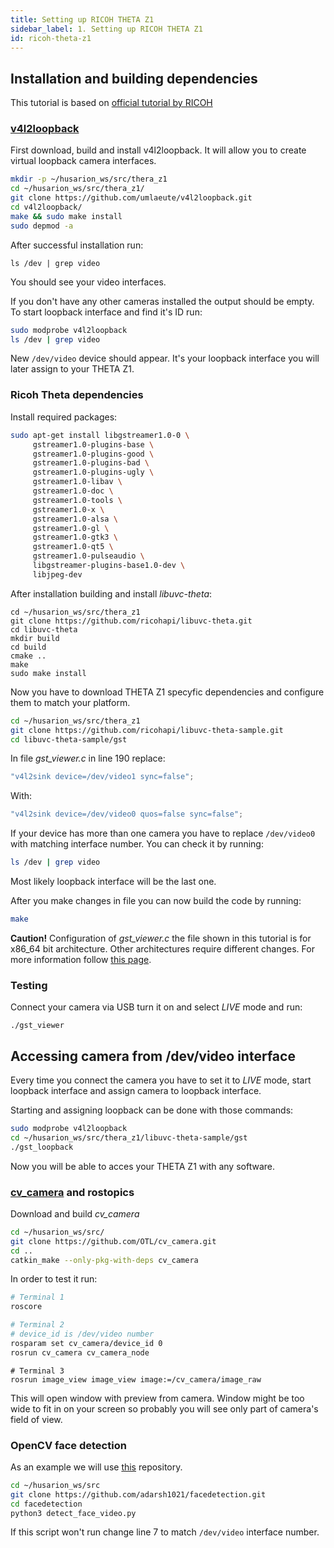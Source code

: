 ```yaml
---
title: Setting up RICOH THETA Z1
sidebar_label: 1. Setting up RICOH THETA Z1
id: ricoh-theta-z1
---
```


## Installation and building dependencies
This tutorial is based on [official tutorial by RICOH](https://codetricity.github.io/theta-linux/)


### [v4l2loopback](https://github.com/umlaeute/v4l2loopback)
First download, build and install v4l2loopback. It will allow you to create virtual loopback camera interfaces.
``` bash
mkdir -p ~/husarion_ws/src/thera_z1
cd ~/husarion_ws/src/thera_z1/
git clone https://github.com/umlaeute/v4l2loopback.git
cd v4l2loopback/
make && sudo make install
sudo depmod -a
```
After successful installation run:
```
ls /dev | grep video
```
You should see your video interfaces.

If you don't have any other cameras installed the output should be empty.
To start loopback interface and find it's ID run:
``` bash
sudo modprobe v4l2loopback
ls /dev | grep video
```
New `/dev/video` device should appear. It's your loopback interface you will later assign to your THETA Z1.

### Ricoh Theta dependencies
Install required packages:
``` bash
sudo apt-get install libgstreamer1.0-0 \
     gstreamer1.0-plugins-base \
     gstreamer1.0-plugins-good \
     gstreamer1.0-plugins-bad \
     gstreamer1.0-plugins-ugly \
     gstreamer1.0-libav \
     gstreamer1.0-doc \
     gstreamer1.0-tools \
     gstreamer1.0-x \
     gstreamer1.0-alsa \
     gstreamer1.0-gl \
     gstreamer1.0-gtk3 \
     gstreamer1.0-qt5 \
     gstreamer1.0-pulseaudio \
     libgstreamer-plugins-base1.0-dev \
     libjpeg-dev

```
After installation building and install *libuvc-theta*:
```
cd ~/husarion_ws/src/thera_z1
git clone https://github.com/ricohapi/libuvc-theta.git
cd libuvc-theta
mkdir build
cd build
cmake ..
make
sudo make install
```

Now you have to download THETA Z1 specyfic dependencies and configure them to match your platform.
``` bash
cd ~/husarion_ws/src/thera_z1
git clone https://github.com/ricohapi/libuvc-theta-sample.git
cd libuvc-theta-sample/gst
```

In file *gst_viewer.c* in line 190 replace:
``` C
"v4l2sink device=/dev/video1 sync=false";
```
With:
``` C
"v4l2sink device=/dev/video0 quos=false sync=false";
```
If your device has more than one camera you have to replace `/dev/video0` with matching interface number. You can check it by running:
``` bash
ls /dev | grep video
```
Most likely loopback interface will be the last one.

After you make changes in file you can now build the code by running:
``` bash
make
```
**Caution!** Configuration of *gst_viewer.c* the file shown in this tutorial is for x86_64 bit architecture. Other architectures require different changes. For more information follow [this page](https://codetricity.github.io/theta-linux/equipment/).


### Testing
Connect your camera via USB turn it on and select *LIVE* mode and run:
```
./gst_viewer
```

## Accessing camera from /dev/video interface
Every time you connect the camera you have to set it to *LIVE* mode, start loopback interface and assign camera to loopback interface.

Starting and assigning loopback can be done with those commands:
``` bash
sudo modprobe v4l2loopback
cd ~/husarion_ws/src/thera_z1/libuvc-theta-sample/gst
./gst_loopback
```

Now you will be able to acces your THETA Z1 with any software.

### [cv_camera](http://wiki.ros.org/cv_camera) and rostopics

Download and build *cv_camera*
``` bash
cd ~/husarion_ws/src/
git clone https://github.com/OTL/cv_camera.git
cd ..
catkin_make --only-pkg-with-deps cv_camera
```



In order to test it run:
``` bash
# Terminal 1
roscore
```

``` bash
# Terminal 2
# device_id is /dev/video number
rosparam set cv_camera/device_id 0
rosrun cv_camera cv_camera_node
```

```
# Terminal 3
rosrun image_view image_view image:=/cv_camera/image_raw
```

This will open window with preview from camera. Window might be too wide to fit in on your screen so probably you will see only part of camera's field of view.

### OpenCV face detection
As an example we will use [this](https://github.com/adarsh1021/facedetection) repository.
``` bash
cd ~/husarion_ws/src
git clone https://github.com/adarsh1021/facedetection.git
cd facedetection
python3 detect_face_video.py
```
If this script won't run change line 7 to match `/dev/video` interface number.


